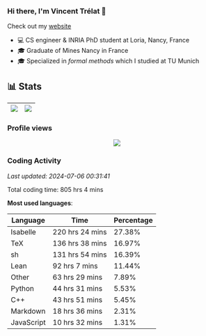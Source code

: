 ### Hi there, I'm Vincent Trélat 👋

Check out my [website](https://vtrelat.github.io)

-   💻 CS engineer & INRIA PhD student at Loria, Nancy, France
-   🎓 Graduate of Mines Nancy in France
-   🎓 Specialized in _formal methods_ which I studied at TU Munich

## 📊 **Stats**

| <img align="center" src="https://readme-stats.clckblog.space/api?username=VTrelat&show_icons=true&include_all_commits=true&theme=tokyonight&hide_border=true" /> | <img align="center" src="https://readme-stats.clckblog.space/api/top-langs/?username=VTrelat&layout=compact&theme=tokyonight&hide_border=true" /> |
| ---------------------------------------------------------------------------------------------------------------------------------------------------------------- | ------------------------------------------------------------------------------------------------------------------------------------------------- |

### Profile views

<p align="center">
 <img src="https://profile-counter.glitch.me/VTrelat/count.svg" />
</p>

<!--automations-->
### Coding Activity
_Last updated: 2024-07-06 00:31:41_

Total coding time: 805 hrs 4 mins

**Most used languages**:

| Language | Time | Percentage |
| ------------- | ------------- | ------------- |
| Isabelle | 220 hrs 24 mins | 27.38% |
| TeX | 136 hrs 38 mins | 16.97% |
| sh | 131 hrs 54 mins | 16.39% |
| Lean | 92 hrs 7 mins | 11.44% |
| Other | 63 hrs 29 mins | 7.89% |
| Python | 44 hrs 31 mins | 5.53% |
| C++ | 43 hrs 51 mins | 5.45% |
| Markdown | 18 hrs 36 mins | 2.31% |
| JavaScript | 10 hrs 32 mins | 1.31% |


